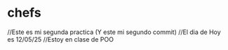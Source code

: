 # chefs
 
 //Este es mi segunda practica (Y este mi segundo commit)
 //El dia de Hoy es 12/05/25
 //Estoy en clase de POO